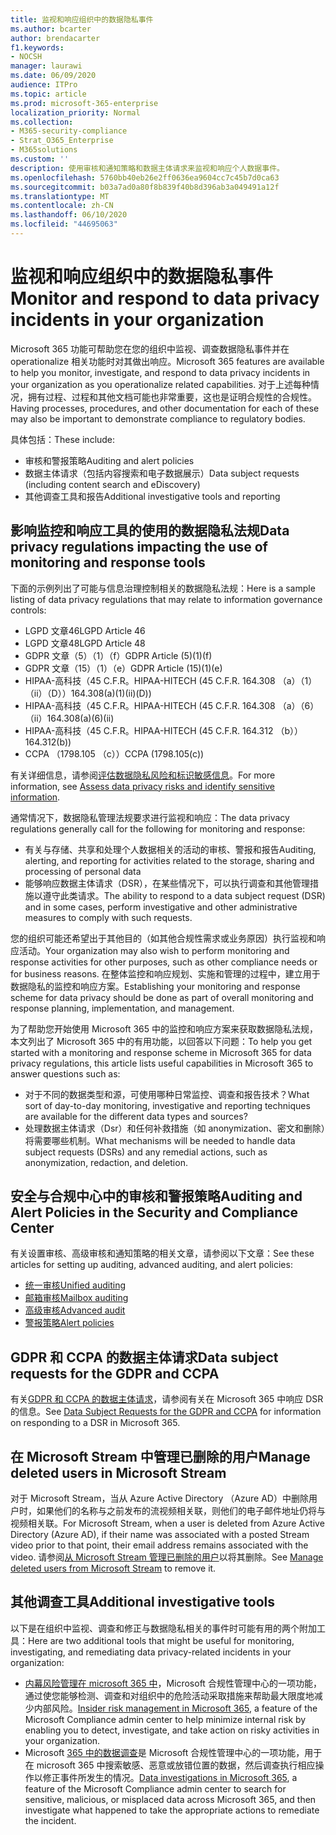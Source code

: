 ```yaml
---
title: 监视和响应组织中的数据隐私事件
ms.author: bcarter
author: brendacarter
f1.keywords:
- NOCSH
manager: laurawi
ms.date: 06/09/2020
audience: ITPro
ms.topic: article
ms.prod: microsoft-365-enterprise
localization_priority: Normal
ms.collection:
- M365-security-compliance
- Strat_O365_Enterprise
- M365solutions
ms.custom: ''
description: 使用审核和通知策略和数据主体请求来监视和响应个人数据事件。
ms.openlocfilehash: 5760bb40eb26e2ff0636ea9604cc7c45b7d0ca63
ms.sourcegitcommit: b03a7ad0a80f8b839f40b8d396ab3a049491a12f
ms.translationtype: MT
ms.contentlocale: zh-CN
ms.lasthandoff: 06/10/2020
ms.locfileid: "44695063"
---
```

# <a name="monitor-and-respond-to-data-privacy-incidents-in-your-organization"></a><span data-ttu-id="2ac44-103">监视和响应组织中的数据隐私事件</span><span class="sxs-lookup"><span data-stu-id="2ac44-103">Monitor and respond to data privacy incidents in your organization</span></span>

<span data-ttu-id="2ac44-104">Microsoft 365 功能可帮助您在您的组织中监视、调查数据隐私事件并在 operationalize 相关功能时对其做出响应。</span><span class="sxs-lookup"><span data-stu-id="2ac44-104">Microsoft 365 features are available to help you monitor, investigate, and respond to data privacy incidents in your organization as you operationalize related capabilities.</span></span> <span data-ttu-id="2ac44-105">对于上述每种情况，拥有过程、过程和其他文档可能也非常重要，这也是证明合规性的合规性。</span><span class="sxs-lookup"><span data-stu-id="2ac44-105">Having processes, procedures, and other documentation for each of these may also be important to demonstrate compliance to regulatory bodies.</span></span>

<span data-ttu-id="2ac44-106">具体包括：</span><span class="sxs-lookup"><span data-stu-id="2ac44-106">These include:</span></span> 

- <span data-ttu-id="2ac44-107">审核和警报策略</span><span class="sxs-lookup"><span data-stu-id="2ac44-107">Auditing and alert policies</span></span>
- <span data-ttu-id="2ac44-108">数据主体请求（包括内容搜索和电子数据展示）</span><span class="sxs-lookup"><span data-stu-id="2ac44-108">Data subject requests (including content search and eDiscovery)</span></span>
- <span data-ttu-id="2ac44-109">其他调查工具和报告</span><span class="sxs-lookup"><span data-stu-id="2ac44-109">Additional investigative tools and reporting</span></span>

## <a name="data-privacy-regulations-impacting-the-use-of-monitoring-and-response-tools"></a><span data-ttu-id="2ac44-110">影响监控和响应工具的使用的数据隐私法规</span><span class="sxs-lookup"><span data-stu-id="2ac44-110">Data privacy regulations impacting the use of monitoring and response tools</span></span>

<span data-ttu-id="2ac44-111">下面的示例列出了可能与信息治理控制相关的数据隐私法规：</span><span class="sxs-lookup"><span data-stu-id="2ac44-111">Here is a sample listing of data privacy regulations that may relate to information governance controls:</span></span>

- <span data-ttu-id="2ac44-112">LGPD 文章46</span><span class="sxs-lookup"><span data-stu-id="2ac44-112">LGPD Article 46</span></span>
- <span data-ttu-id="2ac44-113">LGPD 文章48</span><span class="sxs-lookup"><span data-stu-id="2ac44-113">LGPD Article 48</span></span>
- <span data-ttu-id="2ac44-114">GDPR 文章（5）（1）（f）</span><span class="sxs-lookup"><span data-stu-id="2ac44-114">GDPR Article (5)(1)(f)</span></span>
- <span data-ttu-id="2ac44-115">GDPR 文章（15）（1）（e）</span><span class="sxs-lookup"><span data-stu-id="2ac44-115">GDPR Article (15)(1)(e)</span></span>
- <span data-ttu-id="2ac44-116">HIPAA-高科技（45 C.F.R。</span><span class="sxs-lookup"><span data-stu-id="2ac44-116">HIPAA-HITECH (45 C.F.R.</span></span> <span data-ttu-id="2ac44-117">164.308 （a）（1）（ii）（D））</span><span class="sxs-lookup"><span data-stu-id="2ac44-117">164.308(a)(1)(ii)(D))</span></span>
- <span data-ttu-id="2ac44-118">HIPAA-高科技（45 C.F.R。</span><span class="sxs-lookup"><span data-stu-id="2ac44-118">HIPAA-HITECH (45 C.F.R.</span></span> <span data-ttu-id="2ac44-119">164.308 （a）（6）（ii）</span><span class="sxs-lookup"><span data-stu-id="2ac44-119">164.308(a)(6)(ii)</span></span>
- <span data-ttu-id="2ac44-120">HIPAA-高科技（45 C.F.R。</span><span class="sxs-lookup"><span data-stu-id="2ac44-120">HIPAA-HITECH (45 C.F.R.</span></span> <span data-ttu-id="2ac44-121">164.312 （b））</span><span class="sxs-lookup"><span data-stu-id="2ac44-121">164.312(b))</span></span>
- <span data-ttu-id="2ac44-122">CCPA （1798.105 （c））</span><span class="sxs-lookup"><span data-stu-id="2ac44-122">CCPA (1798.105(c))</span></span>

<span data-ttu-id="2ac44-123">有关详细信息，请参阅[评估数据隐私风险和标识敏感信息](information-protection-deploy-assess.md)。</span><span class="sxs-lookup"><span data-stu-id="2ac44-123">For more information, see [Assess data privacy risks and identify sensitive information](information-protection-deploy-assess.md).</span></span>

<span data-ttu-id="2ac44-124">通常情况下，数据隐私管理法规要求进行监视和响应：</span><span class="sxs-lookup"><span data-stu-id="2ac44-124">The data privacy regulations generally call for the following for monitoring and response:</span></span>

- <span data-ttu-id="2ac44-125">有关与存储、共享和处理个人数据相关的活动的审核、警报和报告</span><span class="sxs-lookup"><span data-stu-id="2ac44-125">Auditing, alerting, and reporting for activities related to the storage, sharing and processing of personal data</span></span>
- <span data-ttu-id="2ac44-126">能够响应数据主体请求（DSR），在某些情况下，可以执行调查和其他管理措施以遵守此类请求。</span><span class="sxs-lookup"><span data-stu-id="2ac44-126">The ability to respond to a data subject request (DSR) and in some cases, perform investigative and other administrative measures to comply with such requests.</span></span>

<span data-ttu-id="2ac44-127">您的组织可能还希望出于其他目的（如其他合规性需求或业务原因）执行监视和响应活动。</span><span class="sxs-lookup"><span data-stu-id="2ac44-127">Your organization may also wish to perform monitoring and response activities for other purposes, such as other compliance needs or for business reasons.</span></span> <span data-ttu-id="2ac44-128">在整体监控和响应规划、实施和管理的过程中，建立用于数据隐私的监控和响应方案。</span><span class="sxs-lookup"><span data-stu-id="2ac44-128">Establishing your monitoring and response scheme for data privacy should be done as part of overall monitoring and response planning, implementation, and management.</span></span>

<span data-ttu-id="2ac44-129">为了帮助您开始使用 Microsoft 365 中的监控和响应方案来获取数据隐私法规，本文列出了 Microsoft 365 中的有用功能，以回答以下问题：</span><span class="sxs-lookup"><span data-stu-id="2ac44-129">To help you get started with a monitoring and response scheme in Microsoft 365 for data privacy regulations, this article lists useful capabilities in Microsoft 365 to answer questions such as:</span></span> 

- <span data-ttu-id="2ac44-130">对于不同的数据类型和源，可使用哪种日常监控、调查和报告技术？</span><span class="sxs-lookup"><span data-stu-id="2ac44-130">What sort of day-to-day monitoring, investigative and reporting techniques are available for the different data types and sources?</span></span>
- <span data-ttu-id="2ac44-131">处理数据主体请求（Dsr）和任何补救措施（如 anonymization、密文和删除）将需要哪些机制。</span><span class="sxs-lookup"><span data-stu-id="2ac44-131">What mechanisms will be needed to handle data subject requests (DSRs) and any remedial actions, such as anonymization, redaction, and deletion.</span></span>

## <a name="auditing-and-alert-policies-in-the-security-and-compliance-center"></a><span data-ttu-id="2ac44-132">安全与合规中心中的审核和警报策略</span><span class="sxs-lookup"><span data-stu-id="2ac44-132">Auditing and Alert Policies in the Security and Compliance Center</span></span>

<span data-ttu-id="2ac44-133">有关设置审核、高级审核和通知策略的相关文章，请参阅以下文章：</span><span class="sxs-lookup"><span data-stu-id="2ac44-133">See these articles for setting up auditing, advanced auditing, and alert policies:</span></span>

- [<span data-ttu-id="2ac44-134">统一审核</span><span class="sxs-lookup"><span data-stu-id="2ac44-134">Unified auditing</span></span>](../compliance/search-the-audit-log-in-security-and-compliance.md)
- [<span data-ttu-id="2ac44-135">邮箱审核</span><span class="sxs-lookup"><span data-stu-id="2ac44-135">Mailbox auditing</span></span>](../compliance/enable-mailbox-auditing.md)
- [<span data-ttu-id="2ac44-136">高级审核</span><span class="sxs-lookup"><span data-stu-id="2ac44-136">Advanced audit</span></span>](../compliance/advanced-audit.md)
- [<span data-ttu-id="2ac44-137">警报策略</span><span class="sxs-lookup"><span data-stu-id="2ac44-137">Alert policies</span></span>](../compliance/alert-policies.md)

## <a name="data-subject-requests-for-the-gdpr-and-ccpa"></a><span data-ttu-id="2ac44-138">GDPR 和 CCPA 的数据主体请求</span><span class="sxs-lookup"><span data-stu-id="2ac44-138">Data subject requests for the GDPR and CCPA</span></span>

<span data-ttu-id="2ac44-139">有关[GDPR 和 CCPA 的数据主体请求](../compliance/gdpr-dsr-office365.md)，请参阅有关在 Microsoft 365 中响应 DSR 的信息。</span><span class="sxs-lookup"><span data-stu-id="2ac44-139">See [Data Subject Requests for the GDPR and CCPA](../compliance/gdpr-dsr-office365.md) for information on responding to a DSR in Microsoft 365.</span></span>

## <a name="manage-deleted-users-in-microsoft-stream"></a><span data-ttu-id="2ac44-140">在 Microsoft Stream 中管理已删除的用户</span><span class="sxs-lookup"><span data-stu-id="2ac44-140">Manage deleted users in Microsoft Stream</span></span>

<span data-ttu-id="2ac44-141">对于 Microsoft Stream，当从 Azure Active Directory （Azure AD）中删除用户时，如果他们的名称与之前发布的流视频相关联，则他们的电子邮件地址仍将与视频相关联。</span><span class="sxs-lookup"><span data-stu-id="2ac44-141">For Microsoft Stream, when a user is deleted from Azure Active Directory (Azure AD), if their name was associated with a posted Stream video prior to that point, their email address remains associated with the video.</span></span> <span data-ttu-id="2ac44-142">请参阅[从 Microsoft Stream 管理已删除的用户](https://docs.microsoft.com/stream/managing-deleted-users)以将其删除。</span><span class="sxs-lookup"><span data-stu-id="2ac44-142">See [Manage deleted users from Microsoft Stream](https://docs.microsoft.com/stream/managing-deleted-users) to remove it.</span></span>

## <a name="additional-investigative-tools"></a><span data-ttu-id="2ac44-143">其他调查工具</span><span class="sxs-lookup"><span data-stu-id="2ac44-143">Additional investigative tools</span></span>

<span data-ttu-id="2ac44-144">以下是在组织中监视、调查和修正与数据隐私相关的事件时可能有用的两个附加工具：</span><span class="sxs-lookup"><span data-stu-id="2ac44-144">Here are two additional tools that might be useful for monitoring, investigating, and remediating data privacy-related incidents in your organization:</span></span>

- <span data-ttu-id="2ac44-145">[内幕风险管理在 microsoft 365 中](../compliance/insider-risk-management.md)，Microsoft 合规性管理中心的一项功能，通过使您能够检测、调查和对组织中的危险活动采取措施来帮助最大限度地减少内部风险。</span><span class="sxs-lookup"><span data-stu-id="2ac44-145">[Insider risk management in Microsoft 365](../compliance/insider-risk-management.md), a feature of the Microsoft Compliance admin center to help minimize internal risk by enabling you to detect, investigate, and take action on risky activities in your organization.</span></span>
- <span data-ttu-id="2ac44-146">Microsoft [365 中的数据调查](../compliance/overview-data-investigations.md)是 Microsoft 合规性管理中心的一项功能，用于在 microsoft 365 中搜索敏感、恶意或放错位置的数据，然后调查执行相应操作以修正事件所发生的情况。</span><span class="sxs-lookup"><span data-stu-id="2ac44-146">[Data investigations in Microsoft 365](../compliance/overview-data-investigations.md), a feature of the Microsoft Compliance admin center to search for sensitive, malicious, or misplaced data across Microsoft 365, and then investigate what happened to take the appropriate actions to remediate the incident.</span></span>
